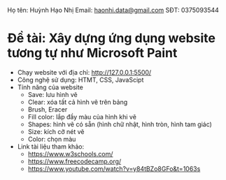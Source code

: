 Họ tên: Huỳnh Hạo Nhị
Email: haonhi.data@gmail.com
SĐT: 0375093544

# Đề tài: Xây dựng ứng dụng website tương tự như Microsoft Paint

- Chạy website với địa chỉ: http://127.0.0.1:5500/
- Công nghệ sử dụng: HTMT, CSS, JavaScipt
- Tính năng của website
  - Save: lưu hình vẽ
  - Clear: xóa tất cả hình vẽ trên bảng
  - Brush, Eracer
  - Fill color: lắp đầy màu của hình khi vẽ
  - Shapes: hình vẽ có sẵn (hình chữ nhật, hình tròn, hình tam giác)
  - Size: kích cỡ nét vẽ
  - Color: chọn màu
- Link tài liệu tham khảo:
  - https://www.w3schools.com/
  - https://www.freecodecamp.org/
  - https://www.youtube.com/watch?v=y84tBZo8GFo&t=1063s
